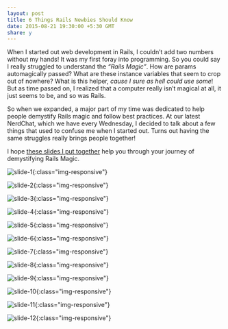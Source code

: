 ```yaml
---
layout: post
title: 6 Things Rails Newbies Should Know
date: 2015-08-21 19:30:00 +5:30 GMT
share: y
---
```


When I started out web development in Rails, I couldn’t add two numbers without my hands! It was my first foray into programming. So you could say I really struggled to understand the _“Rails Magic”_. How are params automagically passed? What are these instance variables that seem to crop out of nowhere? What is this helper, _cause I sure as hell could use some_! But as time passed on, I realized that a computer really isn’t magical at all, it just seems to be, and so was Rails.

So when we expanded, a major part of my time was dedicated to help people demystify Rails magic and follow best practices. At our latest NerdChat, which we have every Wednesday, I decided to talk about a few things that used to confuse me when I started out. Turns out having the same struggles really brings people together!

I hope [these slides I put together](https://drive.google.com/file/d/0B4fZI-VEy3rjUDJBc2s1Wm91clE/view) help you through your journey of demystifying Rails Magic.

![slide-1](https://cdn-images-1.medium.com/max/800/1*7w8hmjuzxazS4Ib5jrCnnQ.png){:class="img-responsive"}

![slide-2](https://cdn-images-1.medium.com/max/800/1*LTiIBXBKsTq8wOSzYD5cCQ.png){:class="img-responsive"}

![slide-3](https://cdn-images-1.medium.com/max/800/1*6QDTNoNnFLvUdY38PM-Ukw.png){:class="img-responsive"}

![slide-4](https://cdn-images-1.medium.com/max/800/1*oiqprK991mqGuzPVaYEdyQ.png){:class="img-responsive"}

![slide-5](https://cdn-images-1.medium.com/max/800/1*DIhHVkCN1BYkiZd-NSvoQQ.png){:class="img-responsive"}

![slide-6](https://cdn-images-1.medium.com/max/800/1*S4sEORZs_txJlkiCanzdEQ.png){:class="img-responsive"}

![slide-7](https://cdn-images-1.medium.com/max/800/1*S4sEORZs_txJlkiCanzdEQ.png){:class="img-responsive"}

![slide-8](https://cdn-images-1.medium.com/max/800/1*QnWZ7lzlgNy8x0YgNpSWkg.png){:class="img-responsive"}

![slide-9](https://cdn-images-1.medium.com/max/800/1*xazz4JZJ8unKFR5eAPEOMA.png){:class="img-responsive"}

![slide-10](https://cdn-images-1.medium.com/max/800/1*W6wbdUl1Eni78R5FJRYhmQ.png){:class="img-responsive"}

![slide-11](https://cdn-images-1.medium.com/max/800/1*QkguQNm75cjiHk4QmVTdgA.png){:class="img-responsive"}

![slide-12](https://cdn-images-1.medium.com/max/800/1*BrfDulL2JQQGDcnprxDBww.png){:class="img-responsive"}
